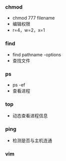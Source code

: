 ### chmod

- chmod 777 filename
- 编辑权限
- r=4，w=2，x=1

### find

- find pathname -options
- 查找文件

### ps

- ps -ef
- 查看进程

### top

- 动态查看进程信息

### ping

- 检测是否与主机连通

### vim
